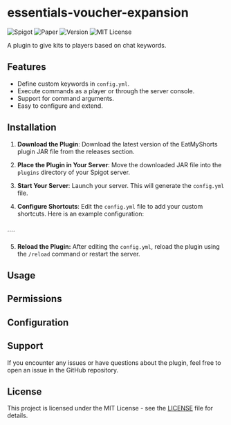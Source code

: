 # essentials-voucher-expansion
![Spigot](https://img.shields.io/badge/Spigot-1.21.1-yellow.svg)
![Paper](https://img.shields.io/badge/PaperMC-1.21.1-blue.svg)
![Version](https://img.shields.io/badge/Version-1.0-lightgray.svg)
![MIT License](https://img.shields.io/badge/License-MIT-green.svg)

A plugin to give kits to players based on chat keywords.

## Features

- Define custom keywords in `config.yml`.
- Execute commands as a player or through the server console.
- Support for command arguments.
- Easy to configure and extend.

## Installation

1. **Download the Plugin**: Download the latest version of the EatMyShorts plugin JAR file from the releases section.

2. **Place the Plugin in Your Server**: Move the downloaded JAR file into the `plugins` directory of your Spigot server.

3. **Start Your Server**: Launch your server. This will generate the `config.yml` file.

4. **Configure Shortcuts**: Edit the `config.yml` file to add your custom shortcuts. Here is an example configuration:

   ```yaml

´´´´

5. **Reload the Plugin:** After editing the ``config.yml``, reload the plugin using the ``/reload`` command or restart the server.

## Usage


## Permissions

## Configuration


## Support
If you encounter any issues or have questions about the plugin, feel free to open an issue in the GitHub repository.

## License
This project is licensed under the MIT License - see the [LICENSE](LICENSE) file for details.
